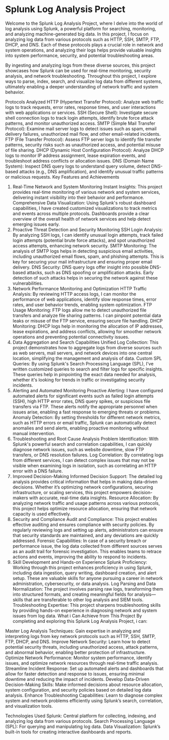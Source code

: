 # Splunk Log Analysis Project
Welcome to the Splunk Log Analysis Project, where I delve into the world of log analysis using Splunk, a powerful platform for searching, monitoring, and analyzing machine-generated big data. In this project, I focus on analyzing log data from various protocols such as HTTP, SSH, SMTP, FTP, DHCP, and DNS. Each of these protocols plays a crucial role in network and system operations, and analyzing their logs helps provide valuable insights into system performance, security, and potential troubleshooting areas.

By ingesting and analyzing logs from these diverse sources, this project showcases how Splunk can be used for real-time monitoring, security analysis, and network troubleshooting. Throughout this project, I explore ways to parse, index, search, and visualize log data from different systems, ultimately enabling a deeper understanding of network traffic and system behavior.

Protocols Analyzed
HTTP (Hypertext Transfer Protocol): Analyze web traffic logs to track requests, error rates, response times, and user interactions with web applications or services.
SSH (Secure Shell): Investigate secure shell connection logs to track login attempts, identify brute force attack patterns, and monitor unauthorized access.
SMTP (Simple Mail Transfer Protocol): Examine mail server logs to detect issues such as spam, email delivery failures, unauthorized mail flow, and other email-related incidents.
FTP (File Transfer Protocol): Assess FTP server logs to identify file transfer patterns, security risks such as unauthorized access, and potential misuse of file sharing.
DHCP (Dynamic Host Configuration Protocol): Analyze DHCP logs to monitor IP address assignment, lease expiration events, and troubleshoot address conflicts or allocation issues.
DNS (Domain Name System): Inspect DNS query logs to understand query volume, detect DNS-based attacks (e.g., DNS amplification), and identify unusual traffic patterns or malicious requests.
Key Features and Achievements
1. Real-Time Network and System Monitoring
Instant Insights: This project provides real-time monitoring of various network and system services, delivering instant visibility into their behavior and performance.
Comprehensive Data Visualization: Using Splunk's robust dashboard capabilities, I have created customized visualizations to track metrics and events across multiple protocols. Dashboards provide a clear overview of the overall health of network services and help detect emerging issues early.
2. Proactive Threat Detection and Security Monitoring
SSH Login Analysis: By analyzing SSH logs, I can identify unusual login attempts, track failed login attempts (potential brute force attacks), and spot unauthorized access attempts, enhancing network security.
SMTP Monitoring: The analysis of SMTP logs helps in detecting suspicious email activities, including unauthorized email flows, spam, and phishing attempts. This is key for securing your mail infrastructure and ensuring proper email delivery.
DNS Security: DNS query logs offer insight into possible DNS-based attacks, such as DNS spoofing or amplification attacks. Early detection of such attacks helps in securing the network against these vulnerabilities.
3. Network Performance Monitoring and Optimization
HTTP Traffic Analysis: By reviewing HTTP access logs, I can monitor the performance of web applications, identify slow response times, error rates, and user behavior trends, enabling system optimization.
FTP Usage Monitoring: FTP logs allow me to detect unauthorized file transfers and analyze file sharing patterns. I can pinpoint potential data leaks or misuse of the FTP service, ensuring secure file handling.
DHCP Monitoring: DHCP logs help in monitoring the allocation of IP addresses, lease expirations, and address conflicts, allowing for smoother network operations and preventing potential connectivity issues.
4. Data Aggregation and Search Capabilities
Unified Log Collection: This project demonstrates how to aggregate logs from diverse sources such as web servers, mail servers, and network devices into one central location, simplifying the management and analysis of data.
Custom SPL Queries: By using Splunk's Search Processing Language (SPL), I've written customized queries to search and filter logs for specific insights. These queries help in pinpointing the exact data needed for analysis, whether it's looking for trends in traffic or investigating security incidents.
5. Alerting and Automated Monitoring
Proactive Alerting: I have configured automated alerts for significant events such as failed login attempts (SSH), high HTTP error rates, DNS query spikes, or suspicious file transfers via FTP. These alerts notify the appropriate personnel when issues arise, enabling a fast response to emerging threats or problems.
Anomaly Detection: By setting thresholds for different network metrics, such as HTTP errors or email traffic, Splunk can automatically detect anomalies and send alerts, enabling proactive monitoring without manual intervention.
6. Troubleshooting and Root Cause Analysis
Problem Identification: With Splunk's powerful search and correlation capabilities, I can quickly diagnose network issues, such as website downtime, slow FTP transfers, or DNS resolution failures.
Log Correlation: By correlating logs from different services, I can detect complex issues that may not be visible when examining logs in isolation, such as correlating an HTTP error with a DNS failure.
7. Improved Decision-Making
Informed Decision Support: The detailed log analysis provides critical information that helps in making data-driven decisions. Whether it’s optimizing network configurations, securing infrastructure, or scaling services, this project empowers decision-makers with accurate, real-time data insights.
Resource Allocation: By analyzing network traffic and usage patterns across various protocols, this project helps optimize resource allocation, ensuring that network capacity is used effectively.
8. Security and Compliance
Audit and Compliance: This project enables effective auditing and ensures compliance with security policies. By regularly reviewing logs and setting up alerts, administrators can ensure that security standards are maintained, and any deviations are quickly addressed.
Forensic Capabilities: In case of a security breach or performance issue, the log data collected from different sources serves as an audit trail for forensic investigation. This enables teams to retrace actions and events, improving the ability to respond to incidents.
9. Skill Development and Hands-on Experience
Splunk Proficiency: Working through this project enhances proficiency in using Splunk, including data ingestion, query writing, dashboard creation, and alert setup. These are valuable skills for anyone pursuing a career in network administration, cybersecurity, or data analysis.
Log Parsing and Data Normalization: The project involves parsing raw logs, transforming them into structured formats, and creating meaningful fields for analysis—skills that are transferable to other log analysis and SIEM tools.
Troubleshooting Expertise: This project sharpens troubleshooting skills by providing hands-on experience in diagnosing network and system issues from log data.
What i Can Achieve from This Project
By completing and exploring this Splunk Log Analysis Project, i can:

Master Log Analysis Techniques: Gain expertise in analyzing and interpreting logs from key network protocols such as HTTP, SSH, SMTP, FTP, DHCP, and DNS.
Improve Network Security: Learn how to detect potential security threats, including unauthorized access, attack patterns, and abnormal behavior, enabling better protection of infrastructure.
Optimize Network Performance: Monitor system performance, identify issues, and optimize network resources through real-time traffic analysis.
Streamline Incident Response: Set up automated alerts and dashboards that allow for faster detection and response to issues, ensuring minimal downtime and reducing the impact of incidents.
Develop Data-Driven Decision-Making Skills: Make informed decisions about resource allocation, system configuration, and security policies based on detailed log data analysis.
Enhance Troubleshooting Capabilities: Learn to diagnose complex system and network problems efficiently using Splunk’s search, correlation, and visualization tools.

Technologies Used
Splunk: Central platform for collecting, indexing, and analyzing log data from various protocols.
Search Processing Language (SPL): For querying and manipulating log data.
Data Visualization: Splunk’s built-in tools for creating interactive dashboards and reports.
